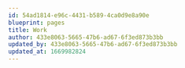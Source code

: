 ```yaml
---
id: 54ad1814-e96c-4431-b589-4ca0d9e8a90e
blueprint: pages
title: Work
author: 433e8063-5665-47b6-ad67-6f3ed873b3bb
updated_by: 433e8063-5665-47b6-ad67-6f3ed873b3bb
updated_at: 1669982824
---
```

